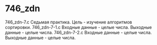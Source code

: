 # 746_zdn
746_zdn-7.c
Седьмая практика. Цель - изучение алгоритмов сортировки.
746_zdn-7-1.c Входные данные - целые числа. Выходные данные - целые числа.
746_zdn-7-2.c Входные данные - целые числа. Выходные данные - целые числа.
